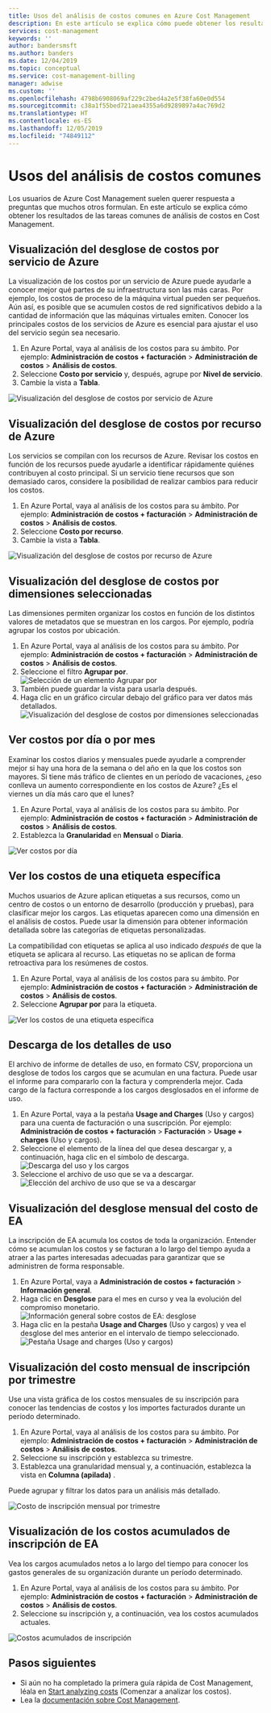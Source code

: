 ```yaml
---
title: Usos del análisis de costos comunes en Azure Cost Management
description: En este artículo se explica cómo puede obtener los resultados de las tareas comunes de análisis de costos en Azure Cost Management.
services: cost-management
keywords: ''
author: bandersmsft
ms.author: banders
ms.date: 12/04/2019
ms.topic: conceptual
ms.service: cost-management-billing
manager: adwise
ms.custom: ''
ms.openlocfilehash: 4798b6908069af229c2bed4a2e5f38fa60e0d554
ms.sourcegitcommit: c38a1f55bed721aea4355a6d9289897a4ac769d2
ms.translationtype: HT
ms.contentlocale: es-ES
ms.lasthandoff: 12/05/2019
ms.locfileid: "74849112"
---
```

# <a name="common-cost-analysis-uses"></a>Usos del análisis de costos comunes

Los usuarios de Azure Cost Management suelen querer respuesta a preguntas que muchos otros formulan. En este artículo se explica cómo obtener los resultados de las tareas comunes de análisis de costos en Cost Management.

## <a name="view-cost-breakdown-by-azure-service"></a>Visualización del desglose de costos por servicio de Azure

La visualización de los costos por un servicio de Azure puede ayudarle a conocer mejor qué partes de su infraestructura son las más caras. Por ejemplo, los costos de proceso de la máquina virtual pueden ser pequeños. Aún así, es posible que se acumulen costos de red significativos debido a la cantidad de información que las máquinas virtuales emiten. Conocer los principales costos de los servicios de Azure es esencial para ajustar el uso del servicio según sea necesario.

1. En Azure Portal, vaya al análisis de los costos para su ámbito. Por ejemplo:  **Administración de costos + facturación** > **Administración de costos** > **Análisis de costos**.
1. Seleccione **Costo por servicio** y, después, agrupe por **Nivel de servicio**.
1. Cambie la vista a **Tabla**.

![Visualización del desglose de costos por servicio de Azure](./media/cost-analysis-common-uses/breakdown-by-service.png)

## <a name="view-cost-breakdown-by-azure-resource"></a>Visualización del desglose de costos por recurso de Azure

Los servicios se compilan con los recursos de Azure. Revisar los costos en función de los recursos puede ayudarle a identificar rápidamente quiénes contribuyen al costo principal. Si un servicio tiene recursos que son demasiado caros, considere la posibilidad de realizar cambios para reducir los costos.

1. En Azure Portal, vaya al análisis de los costos para su ámbito. Por ejemplo:  **Administración de costos + facturación** > **Administración de costos** > **Análisis de costos**.
1. Seleccione **Costo por recurso**.
1. Cambie la vista a **Tabla**.

![Visualización del desglose de costos por recurso de Azure](./media/cost-analysis-common-uses/cost-by-resource.png)

## <a name="view-cost-breakdown-by-selected-dimensions"></a>Visualización del desglose de costos por dimensiones seleccionadas

Las dimensiones permiten organizar los costos en función de los distintos valores de metadatos que se muestran en los cargos. Por ejemplo, podría agrupar los costos por ubicación.

1. En Azure Portal, vaya al análisis de los costos para su ámbito. Por ejemplo:  **Administración de costos + facturación** > **Administración de costos** > **Análisis de costos**.
1. Seleccione el filtro **Agrupar por**.  
    ![Selección de un elemento Agrupar por](./media/cost-analysis-common-uses/group-by.png)
1. También puede guardar la vista para usarla después.
1. Haga clic en un gráfico circular debajo del gráfico para ver datos más detallados.  
    ![Visualización del desglose de costos por dimensiones seleccionadas](./media/cost-analysis-common-uses/drill-down.png)

## <a name="view-costs-per-day-or-by-month"></a>Ver costos por día o por mes

Examinar los costos diarios y mensuales puede ayudarle a comprender mejor si hay una hora de la semana o del año en la que los costos son mayores. Si tiene más tráfico de clientes en un período de vacaciones, ¿eso conlleva un aumento correspondiente en los costos de Azure? ¿Es el viernes un día más caro que el lunes?

1. En Azure Portal, vaya al análisis de los costos para su ámbito. Por ejemplo:  **Administración de costos + facturación** > **Administración de costos** > **Análisis de costos**.
1. Establezca la **Granularidad** en **Mensual** o **Diaria**.

![Ver costos por día](./media/cost-analysis-common-uses/daily-granularity.png)

## <a name="view-costs-for-a-specific-tag"></a>Ver los costos de una etiqueta específica

Muchos usuarios de Azure aplican etiquetas a sus recursos, como un centro de costos o un entorno de desarrollo (producción y pruebas), para clasificar mejor los cargos. Las etiquetas aparecen como una dimensión en el análisis de costos. Puede usar la dimensión para obtener información detallada sobre las categorías de etiquetas personalizadas.

La compatibilidad con etiquetas se aplica al uso indicado *después* de que la etiqueta se aplicara al recurso. Las etiquetas no se aplican de forma retroactiva para los resúmenes de costos.

1. En Azure Portal, vaya al análisis de los costos para su ámbito. Por ejemplo:  **Administración de costos + facturación** > **Administración de costos** > **Análisis de costos**.
1. Seleccione **Agrupar por** para la etiqueta.

![Ver los costos de una etiqueta específica](./media/cost-analysis-common-uses/tag.png)

## <a name="download-your-usage-details"></a>Descarga de los detalles de uso

El archivo de informe de detalles de uso, en formato CSV, proporciona un desglose de todos los cargos que se acumulan en una factura. Puede usar el informe para compararlo con la factura y comprenderla mejor. Cada cargo de la factura corresponde a los cargos desglosados en el informe de uso.

1. En Azure Portal, vaya a la pestaña **Usage and Charges** (Uso y cargos) para una cuenta de facturación o una suscripción. Por ejemplo:  **Administración de costos + facturación** > **Facturación** > **Usage + charges** (Uso y cargos).
1. Seleccione el elemento de la línea del que desea descargar y, a continuación, haga clic en el símbolo de descarga.  
    ![Descarga del uso y los cargos](./media/cost-analysis-common-uses/download1.png)
1.  Seleccione el archivo de uso que se va a descargar.  
    ![Elección del archivo de uso que se va a descargar](./media/cost-analysis-common-uses/download2.png)

## <a name="view-monthly-ea-cost-breakdown"></a>Visualización del desglose mensual del costo de EA

La inscripción de EA acumula los costos de toda la organización. Entender cómo se acumulan los costos y se facturan a lo largo del tiempo ayuda a atraer a las partes interesadas adecuadas para garantizar que se administren de forma responsable.

1. En Azure Portal, vaya a **Administración de costos + facturación** > **Información general**.
1. Haga clic en **Desglose** para el mes en curso y vea la evolución del compromiso monetario.  
    ![Información general sobre costos de EA: desglose](./media/cost-analysis-common-uses/breakdown1.png)
1.  Haga clic en la pestaña **Usage and Charges** (Uso y cargos) y vea el desglose del mes anterior en el intervalo de tiempo seleccionado.  
    ![Pestaña Usage and charges (Uso y cargos)](./media/cost-analysis-common-uses/breakdown2.png)

## <a name="view-enrollment-monthly-cost-by-term"></a>Visualización del costo mensual de inscripción por trimestre

Use una vista gráfica de los costos mensuales de su inscripción para conocer las tendencias de costos y los importes facturados durante un período determinado.

1. En Azure Portal, vaya al análisis de los costos para su ámbito. Por ejemplo:  **Administración de costos + facturación** > **Administración de costos** > **Análisis de costos**.
1. Seleccione su inscripción y establezca su trimestre.
1. Establezca una granularidad mensual y, a continuación, establezca la vista en **Columna (apilada)** .

Puede agrupar y filtrar los datos para un análisis más detallado.

![Costo de inscripción mensual por trimestre](./media/cost-analysis-common-uses/enrollment-term1.png)

## <a name="view-ea-enrollment-accumulated-costs"></a>Visualización de los costos acumulados de inscripción de EA

Vea los cargos acumulados netos a lo largo del tiempo para conocer los gastos generales de su organización durante un período determinado.

1. En Azure Portal, vaya al análisis de los costos para su ámbito. Por ejemplo:  **Administración de costos + facturación** > **Administración de costos** > **Análisis de costos**.
1. Seleccione su inscripción y, a continuación, vea los costos acumulados actuales.

![Costos acumulados de inscripción](./media/cost-analysis-common-uses/cost-analysis-enrollment.png)

## <a name="next-steps"></a>Pasos siguientes
- Si aún no ha completado la primera guía rápida de Cost Management, léala en [Start analyzing costs](quick-acm-cost-analysis.md) (Comenzar a analizar los costos).
- Lea la [documentación sobre Cost Management](index.yml).
